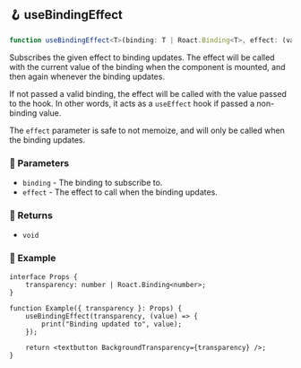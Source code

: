 ## 🪝 useBindingEffect

```ts
function useBindingEffect<T>(binding: T | Roact.Binding<T>, effect: (value: T) => void): void;
```

Subscribes the given effect to binding updates. The effect will be called with the current value of the binding when the component is mounted, and then again whenever the binding updates.

If not passed a valid binding, the effect will be called with the value passed to the hook. In other words, it acts as a `useEffect` hook if passed a non-binding value.

The `effect` parameter is safe to not memoize, and will only be called when the binding updates.

### 📕 Parameters

-   `binding` - The binding to subscribe to.
-   `effect` - The effect to call when the binding updates.

### 📗 Returns

-   `void`

### 📘 Example

```tsx
interface Props {
	transparency: number | Roact.Binding<number>;
}

function Example({ transparency }: Props) {
	useBindingEffect(transparency, (value) => {
		print("Binding updated to", value);
	});

	return <textbutton BackgroundTransparency={transparency} />;
}
```
